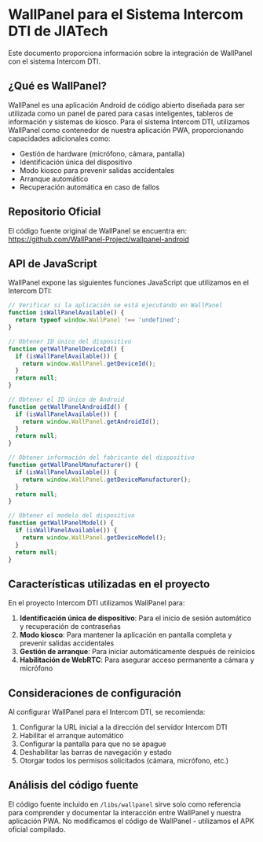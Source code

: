 # WallPanel para el Sistema Intercom DTI de JIATech

Este documento proporciona información sobre la integración de WallPanel con el sistema Intercom DTI.

## ¿Qué es WallPanel?

WallPanel es una aplicación Android de código abierto diseñada para ser utilizada como un panel de pared para casas inteligentes, tableros de información y sistemas de kiosco. Para el sistema Intercom DTI, utilizamos WallPanel como contenedor de nuestra aplicación PWA, proporcionando capacidades adicionales como:

- Gestión de hardware (micrófono, cámara, pantalla)
- Identificación única del dispositivo
- Modo kiosco para prevenir salidas accidentales
- Arranque automático
- Recuperación automática en caso de fallos

## Repositorio Oficial

El código fuente original de WallPanel se encuentra en:
https://github.com/WallPanel-Project/wallpanel-android

## API de JavaScript

WallPanel expone las siguientes funciones JavaScript que utilizamos en el Intercom DTI:

```javascript
// Verificar si la aplicación se está ejecutando en WallPanel
function isWallPanelAvailable() {
  return typeof window.WallPanel !== 'undefined';
}

// Obtener ID único del dispositivo
function getWallPanelDeviceId() {
  if (isWallPanelAvailable()) {
    return window.WallPanel.getDeviceId();
  }
  return null;
}

// Obtener el ID único de Android
function getWallPanelAndroidId() {
  if (isWallPanelAvailable()) {
    return window.WallPanel.getAndroidId();
  }
  return null;
}

// Obtener información del fabricante del dispositivo
function getWallPanelManufacturer() {
  if (isWallPanelAvailable()) {
    return window.WallPanel.getDeviceManufacturer();
  }
  return null;
}

// Obtener el modelo del dispositivo
function getWallPanelModel() {
  if (isWallPanelAvailable()) {
    return window.WallPanel.getDeviceModel();
  }
  return null;
}
```

## Características utilizadas en el proyecto

En el proyecto Intercom DTI utilizamos WallPanel para:

1. **Identificación única de dispositivo**: Para el inicio de sesión automático y recuperación de contraseñas
2. **Modo kiosco**: Para mantener la aplicación en pantalla completa y prevenir salidas accidentales
3. **Gestión de arranque**: Para iniciar automáticamente después de reinicios
4. **Habilitación de WebRTC**: Para asegurar acceso permanente a cámara y micrófono

## Consideraciones de configuración

Al configurar WallPanel para el Intercom DTI, se recomienda:

1. Configurar la URL inicial a la dirección del servidor Intercom DTI
2. Habilitar el arranque automático
3. Configurar la pantalla para que no se apague
4. Deshabilitar las barras de navegación y estado
5. Otorgar todos los permisos solicitados (cámara, micrófono, etc.)

## Análisis del código fuente

El código fuente incluido en `/libs/wallpanel` sirve solo como referencia para comprender y documentar la interacción entre WallPanel y nuestra aplicación PWA. No modificamos el código de WallPanel - utilizamos el APK oficial compilado.
